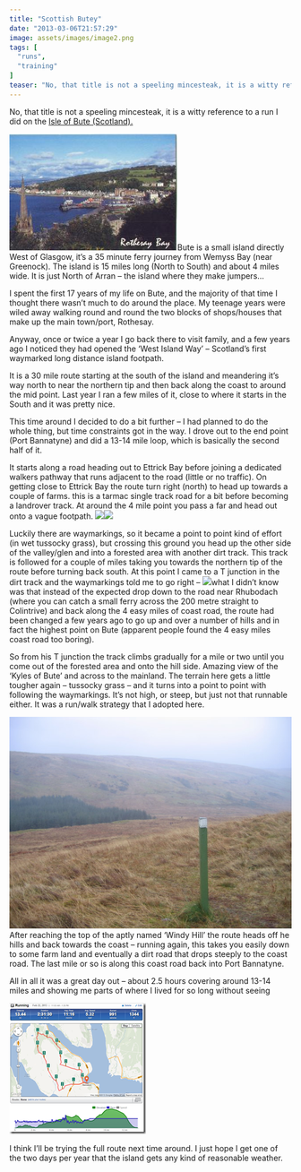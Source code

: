 ```yaml
---
title: "Scottish Butey"
date: "2013-03-06T21:57:29"
image: assets/images/image2.png
tags: [
  "runs",
  "training"
]
teaser: "No, that title is not a speeling mincesteak, it is a witty reference to a run I did on the Isle of Bute (Scotland). Bute is a small island directly West of Glasgow, it’s a 35 minute ferry journey from Wemyss Bay (near Greenock). The island is 15 miles long (North to South) and about [&hellip;]\n"
---
```

No, that title is not a speeling mincesteak, it is a witty reference to a run I did on the [Isle of Bute (Scotland).](http://www.visitbute.com/)

![rothesay](assets/images/rothesay.jpg)Bute is a small island directly West of Glasgow, it’s a 35 minute ferry journey from Wemyss Bay (near Greenock). The island is 15 miles long (North to South) and about 4 miles wide. It is just North of Arran – the island where they make jumpers…

I spent the first 17 years of my life on Bute, and the majority of that time I thought there wasn’t much to do around the place. My teenage years were wiled away walking round and round the two blocks of shops/houses that make up the main town/port, Rothesay.

Anyway, once or twice a year I go back there to visit family, and a few years ago I noticed they had opened the ‘West Island Way’ – Scotland’s first waymarked long distance island footpath.

It is a 30 mile route starting at the south of the island and meandering it’s way north to near the northern tip and then back along the coast to around the mid point. Last year I ran a few miles of it, close to where it starts in the South and it was pretty nice.

This time around I decided to do a bit further – I had planned to do the whole thing, but time constraints got in the way. I drove out to the end point (Port Bannatyne) and did a 13-14 mile loop, which is basically the second half of it.

It starts along a road heading out to Ettrick Bay before joining a dedicated walkers pathway that runs adjacent to the road (little or no traffic). On getting close to Ettrick Bay the route turn right (north) to head up towards a couple of farms. this is a tarmac single track road for a bit before becoming a landrover track. At around the 4 mile point you pass a far and head out onto a vague footpath. ![](assets/images/7_3_3.JPG)![](assets/images/7_3_4.JPG)

Luckily there are waymarkings, so it became a point to point kind of effort (in wet tussocky grass), but crossing this ground you head up the other side of the valley/glen and into a forested area with another dirt track. This track is followed for a couple of miles taking you towards the northern tip of the route before turning back south. At this point I came to a T junction in the dirt track and the waymarkings told me to go right – ![](7_3_6.JPG)what I didn’t know was that instead of the expected drop down to the road near Rhubodach (where you can catch a small ferry across the 200 metre straight to Colintrive) and back along the 4 easy miles of coast road, the route had been changed a few years ago to go up and over a number of hills and in fact the highest point on Bute (apparent people found the 4 easy miles coast road too boring).

So from his T junction the track climbs gradually for a mile or two until you come out of the forested area and onto the hill side. Amazing view of the ‘Kyles of Bute’ and across to the mainland. The terrain here gets a little tougher again – tussocky grass – and it turns into a point to point with following the waymarkings. It’s not high, or steep, but just not that runnable either. It was a run/walk strategy that I adopted here.

![West Island Way marker](assets/images/370182_e0f4a578.jpg)After reaching the top of the aptly named ‘Windy Hill’ the route heads off he hills and back towards the coast – running again, this takes you easily down to some farm land and eventually a dirt road that drops steeply to the coast road. The last mile or so is along this coast road back into Port Bannatyne.

All in all it was a great day out – about 2.5 hours covering around 13-14 miles and showing me parts of where I lived for so long without seeing

[![image](assets/images/image_thumb2.png "image")](assets/images/image2.png)

I think I’ll be trying the full route next time around. I just hope I get one of the two days per year that the island gets any kind of reasonable weather.

